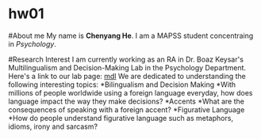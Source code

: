 # hw01

#About me
My name is **Chenyang He**. I am a MAPSS student concentraing in *Psychology*. 

#Research Interest 
I am currently working as an RA in Dr. Boaz Keysar's Multilingualism and Decision-Making Lab in the Psychology Department. 
Here's a link to our lab page:
[mdl](https://mdl.uchicago.edu/)
We are dedicated to understanding the following interesting topics:
*Bilingualism and Decision Making
 *With millions of people worldwide using a foreign language everyday, how does language impact the way they make decisions? 
*Accents
 *What are the consequences of speaking with a foreign accent? 
*Figurative Language
 *How do people understand figurative language such as metaphors, idioms, irony and sarcasm? 

